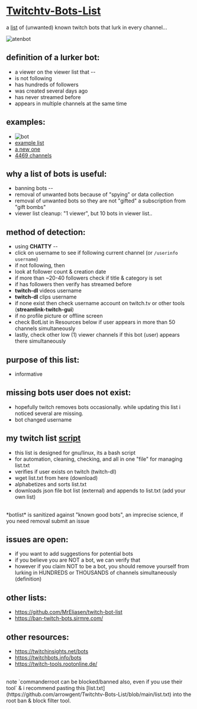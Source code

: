 # [Twitchtv-Bots-List](https://github.com/arrowgent/Twitchtv-Bots-List/blob/main/list.txt)
a [list](https://github.com/arrowgent/Twitchtv-Bots-List/blob/main/list.txt) of (unwanted) known twitch bots that lurk in every channel...

![atenbot](https://github.com/arrowgent/Twitchtv-Bots-List/blob/main/aten_bot.png)

## definition of a lurker bot:
* a viewer on the viewer list that --
* is not following
* has hundreds of followers
* was created several days ago
* has never streamed before
* appears in multiple channels at the same time


## examples:
* ![bot](https://github.com/arrowgent/Twitchtv-Bots-List/blob/main/easybot1.png)
* [example list](https://github.com/arrowgent/Twitchtv-Bots-List/blob/main/thousands_bots.png)
* [a new one](https://github.com/arrowgent/Twitchtv-Bots-List/blob/main/d1fss.png)
* [4469 channels](https://github.com/arrowgent/Twitchtv-Bots-List/commit/ffedd761f1ca9dd629b74ee216c1335c96706c59#commitcomment-51199519)


## why a list of bots is useful:
* banning bots --
* removal of unwanted bots because of "spying" or data collection
* removal of unwanted bots so they are not "gifted" a subscription from "gift bombs"
* viewer list cleanup: "1 viewer", but 10 bots in viewer list..


## method of detection:
* using **CHATTY** --
* click on username to see if following current channel (or `/userinfo username`)
* if not following, then
* look at follower count & creation date
* if more than ~20-40 followers check if title & category is set
* if has followers then verify has streamed before
* **twitch-dl** videos username
* **twitch-dl** clips username
* if none exist then check username account on twitch.tv or other tools (**streamlink-twitch-gui**)
* if no profile picture or offline screen
* check BotList in Resources below if user appears in more than 50 channels simultaneously
* lastly, check other low (1) viewer channels if this bot (user) appears there simultaneously


## purpose of this list:
* informative


## missing bots user does not exist:
* hopefully twitch removes bots occasionally.  while updating this list i noticed several are missing.
* bot changed username


## my twitch list [script](https://github.com/arrowgent/Twitchtv-Bots-List/blob/main/scripts/twlist.sh)
* this list is designed for gnu/linux, its a bash script
* for automation, cleaning, checking, and all in one "file" for managing list.txt
* verifies if user exists on twitch (twitch-dl)
* wget list.txt from here (download)
* alphabetizes and sorts list.txt
* downloads json file bot list (external) and appends to list.txt (add your own list)
<br />
*botlist* is sanitized against "known good bots", an imprecise science, if you need removal submit an issue


## issues are open:
* if you want to add suggestions for potential bots
* if you believe you are NOT a bot, we can verify that
* however if you claim NOT to be a bot, you should remove yourself from lurking in HUNDREDS or THOUSANDS of channels simultaneously (definition)


## other lists:
* https://github.com/MrEliasen/twitch-bot-list
* https://ban-twitch-bots.sirmre.com/


## other resources:
* https://twitchinsights.net/bots
* https://twitchbots.info/bots
* https://twitch-tools.rootonline.de/
<br />
note `commanderroot can be blocked/banned also, even if you use their tool` & i recommend pasting this [list.txt](https://github.com/arrowgent/Twitchtv-Bots-List/blob/main/list.txt) into the root ban & block filter tool.
